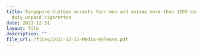 ```yaml
---
title: Singapore Customs arrests four men and seizes more than 3200 cartons of
  duty unpaid cigarettes
date: 2021-12-31
layout: file
description: ""
file_url: /files/2021-12-31-Media-Release.pdf
---
```


